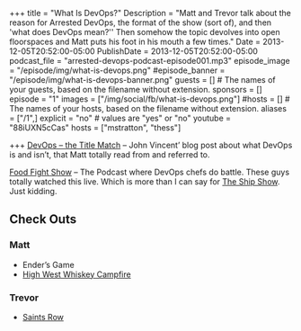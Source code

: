 +++
title = "What Is DevOps?"
Description = "Matt and Trevor talk about the reason for Arrested DevOps, the format of the show (sort of), and then 'what does DevOps mean?'' Then somehow the topic devolves into open floorspaces and Matt puts his foot in his mouth a few times."
Date = 2013-12-05T20:52:00-05:00
PublishDate = 2013-12-05T20:52:00-05:00
podcast_file = "arrested-devops-podcast-episode001.mp3"
episode_image = "/episode/img/what-is-devops.png"
#episode_banner = "/episode/img/what-is-devops-banner.png"
guests = [] # The names of your guests, based on the filename without extension.
sponsors = []
episode = "1"
images = ["/img/social/fb/what-is-devops.png"]
#hosts = [] # The names of your hosts, based on the filename without extension.
aliases = ["/1",]
explicit = "no" # values are "yes" or "no"
youtube = "88iUXN5cCas"
hosts = ["mstratton", "thess"]

+++
[DevOps – the Title Match](http://blog.lusis.org/blog/2013/06/04/devops-the-title-match/) – John Vincent’ blog post about what DevOps is and isn’t, that Matt totally read from and referred to.

[Food Fight Show](http://foodfightshow.org/) – The Podcast where DevOps chefs do battle. These guys totally watched this live. Which is more than I can say for [The Ship Show](http://theshipshow.com/). Just kidding.

## Check Outs

### Matt

* Ender’s Game
* [High West Whiskey Campfire](http://www.highwest.com/spirits/new-campfire/)

### Trevor

* [Saints Row](http://www.saintsrow.com/)
